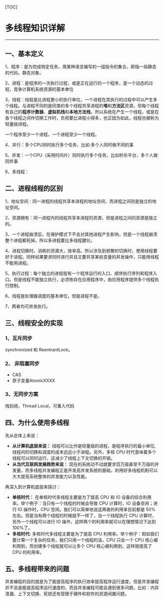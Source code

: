 

[TOC]



# 多线程知识详解

--------------------------------------------------------------------------------

## 一、基本定义

1、程序：是为完成特定任务，用某种语言编写的一组指令的集合，即指一段静态的代码，静态对象。

2、进程：是程序的一次执行过程，或是正在运行的一个程序，是一个动态的过程，竞争计算机系统资源的基本单位

3、线程：线程是比进程更小的执行单位，一个进程在其执行的过程中可以产生多个线程。与进程不同的是同类的多个线程共享进程的**堆**和**方法区**资源，但每个线程有自己的**程序计数器**、**虚拟机栈**和**本地方法栈**，所以系统在产生一个线程，或是在各个线程之间作切换工作时，负担要比进程小得多，也正因为如此，线程也被称为轻量级进程。

一个程序至少一个进程，一个进程至少一个线程。



4、并行：多个CPU同时执行多个任务，比如:多个人同时做不同的事

5、并发：一个CPU（采用时间片）同时执行多个任务，比如秒杀平台，多个人做同件事

6、多线程：

## 二、进程线程的区别
1、地址空间：同一进程的线程共享本进程的地址空间，而进程之间则是独立的地址空间。

2、资源拥有：同一进程内的线程共享本进程的资源，但是进程之间的资源是独立的。

3、一个进程崩溃后，在保护模式下不会对其他进程产生影响，但是一个线程崩溃整个进程都死掉。所以多进程要比多线程健壮。

4、进程切换时，消耗的资源大，效率高。所以涉及到频繁的切换时，使用线程要好于进程。同样如果要求同时进行并且又要共享某些变量的并发操作，只能用线程不能用进程。

5、执行过程：每个独立的进程程有一个程序运行的入口、顺序执行序列和程序入口。但是线程不能独立执行，必须依存在应用程序中，由应用程序提供多个线程执行控制。

6、线程是处理器调度的基本单位，但是进程不是。

7、两者均可并发执行。

## 三、线程安全的实现
### 1、互斥同步
synchronized 和 ReentrantLock。

### 2、 非阻塞同步
- CAS
- 原子变量AtomicXXXX

### 3、无同步方案 
栈封闭，Thread Local，可重入代码



## 四、为什么使用多线程

先从总体上来说：

- **从计算机底层来说：** 线程可以比作是轻量级的进程，是程序执行的最小单位,线程间的切换和调度的成本远远小于进程。另外，多核 CPU 时代意味着多个线程可以同时运行，这减少了线程上下文切换的开销。
- **从当代互联网发展趋势来说：** 现在的系统动不动就要求百万级甚至千万级的并发量，而多线程并发编程正是开发高并发系统的基础，利用好多线程机制可以大大提高系统整体的并发能力以及性能。

再深入到计算机底层来探讨：

- **单核时代：** 在单核时代多线程主要是为了提高 CPU 和 IO 设备的综合利用率。举个例子：当只有一个线程的时候会导致 CPU 计算时，IO 设备空闲；进行 IO 操作时，CPU 空闲。我们可以简单地说这两者的利用率目前都是 50%左右。但是当有两个线程的时候就不一样了，当一个线程执行 CPU 计算时，另外一个线程可以进行 IO 操作，这样两个的利用率就可以在理想情况下达到 100%了。
- **多核时代:** 多核时代多线程主要是为了提高 CPU 利用率。举个例子：假如我们要计算一个复杂的任务，我们只用一个线程的话，CPU 只会一个 CPU 核心被利用到，而创建多个线程就可以让多个 CPU 核心被利用到，这样就提高了 CPU 的利用率。

## 五、多线程带来的问题

并发编程的目的就是为了能提高程序的执行效率提高程序运行速度，但是并发编程并不总是能提高程序运行速度的，而且并发编程可能会遇到很多问题，比如：内存泄漏、上下文切换、死锁还有受限于硬件和软件的资源闲置问题。